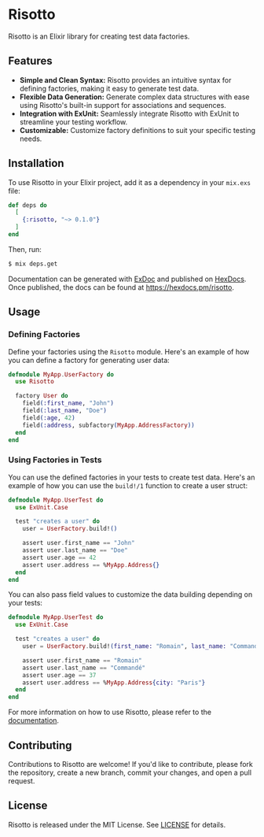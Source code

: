 # Risotto

Risotto is an Elixir library for creating test data factories.

## Features

- **Simple and Clean Syntax:** Risotto provides an intuitive syntax for defining factories, making it easy to generate test data.
- **Flexible Data Generation:** Generate complex data structures with ease using Risotto's built-in support for associations and sequences.
- **Integration with ExUnit:** Seamlessly integrate Risotto with ExUnit to streamline your testing workflow.
- **Customizable:** Customize factory definitions to suit your specific testing needs.

## Installation

To use Risotto in your Elixir project, add it as a dependency in your `mix.exs` file:

```elixir
def deps do
  [
    {:risotto, "~> 0.1.0"}
  ]
end
```

Then, run:

```bash
$ mix deps.get
```

Documentation can be generated with [ExDoc](https://github.com/elixir-lang/ex_doc) and published on [HexDocs](https://hexdocs.pm). Once published, the docs can be found at <https://hexdocs.pm/risotto>.

## Usage

### Defining Factories

Define your factories using the `Risotto` module. Here's an example of how you can define a factory for generating user data:

```elixir
defmodule MyApp.UserFactory do
  use Risotto

  factory User do
    field(:first_name, "John")
    field(:last_name, "Doe")
    field(:age, 42)
    field(:address, subfactory(MyApp.AddressFactory))
  end
end
```

### Using Factories in Tests

You can use the defined factories in your tests to create test data. Here's an example of how you can use the `build!/1` function to create a user struct:

```elixir
defmodule MyApp.UserTest do
  use ExUnit.Case

  test "creates a user" do
    user = UserFactory.build!()

    assert user.first_name == "John"
    assert user.last_name == "Doe"
    assert user.age == 42
    assert user.address == %MyApp.Address{}
  end
end
```

You can also pass field values to customize the data building depending on your tests:

```elixir
defmodule MyApp.UserTest do
  use ExUnit.Case

  test "creates a user" do
    user = UserFactory.build!(first_name: "Romain", last_name: "Commandé", age: 37, address: %MyApp.Address{city: "Paris"})

    assert user.first_name == "Romain"
    assert user.last_name == "Commandé"
    assert user.age == 37
    assert user.address == %MyApp.Address{city: "Paris"}
  end
end
```

For more information on how to use Risotto, please refer to the [documentation](https://risotto-docs.example.com).

## Contributing

Contributions to Risotto are welcome! If you'd like to contribute, please fork the repository, create a new branch, commit your changes, and open a pull request.

## License

Risotto is released under the MIT License. See [LICENSE](LICENSE) for details.

